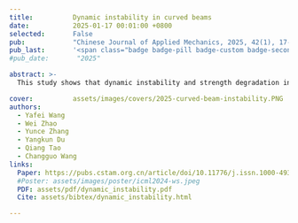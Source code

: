 ```yaml
---
title:          Dynamic instability in curved beams
date:           2025-01-17 00:01:00 +0800
selected:       False
pub:            "Chinese Journal of Applied Mechanics, 2025, 42(1), 17-28"
pub_last:       '<span class="badge badge-pill badge-custom badge-secondary">Journal</span>'
#pub_date:       "2025"

abstract: >-
  This study shows that dynamic instability and strength degradation in curved beams are mainly influenced by initial height and lateral pulse velocity, with minimal impact from viscous damping.

cover:          assets/images/covers/2025-curved-beam-instability.PNG
authors:
  - Yafei Wang
  - Wei Zhao
  - Yunce Zhang
  - Yangkun Du
  - Qiang Tao
  - Changguo Wang
links:
  Paper: https://pubs.cstam.org.cn/article/doi/10.11776/j.issn.1000-4939.2025.01.017
  #Poster: assets/images/poster/icml2024-ws.jpeg
  PDF: assets/pdf/dynamic_instability.pdf
  Cite: assets/bibtex/dynamic_instability.html

---
```

